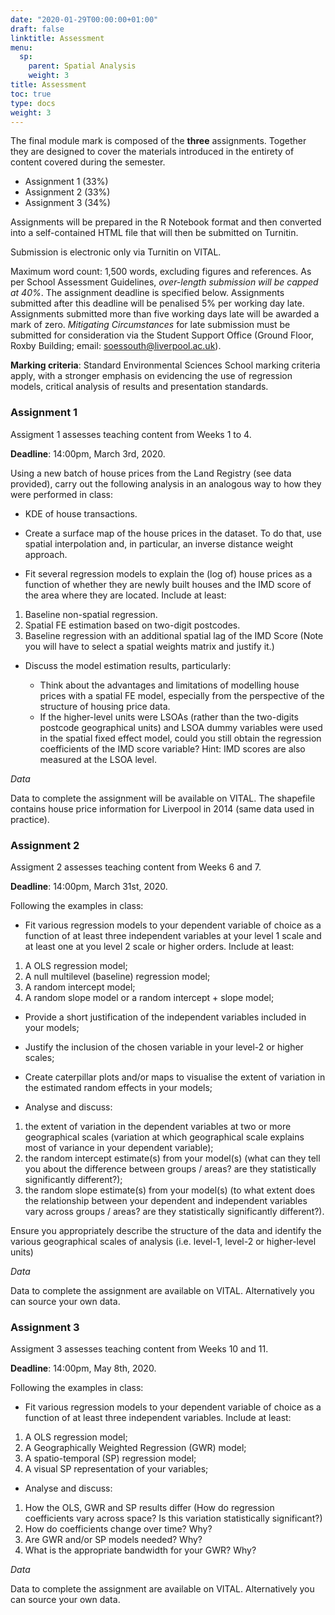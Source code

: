 ```yaml
---
date: "2020-01-29T00:00:00+01:00"
draft: false
linktitle: Assessment
menu:
  sp:
    parent: Spatial Analysis
    weight: 3
title: Assessment
toc: true
type: docs
weight: 3
---
```


The final module mark is composed of the **three** assignments. Together they are designed to cover the materials introduced in the entirety of content covered during the semester.

* Assignment 1 (33%)
* Assignment 2 (33%)
* Assignment 3 (34%)

Assignments will be prepared in the R Notebook format and then converted into
a self-contained HTML file that will then be submitted on Turnitin.

Submission is electronic only via Turnitin on VITAL.

Maximum word count: 1,500 words, excluding figures and references. As per School Assessment Guidelines, *over-length submission will be capped at 40%*. The assignment deadline is specified below. Assignments submitted after this deadline will be penalised 5% per working day late. Assignments submitted more than five working days late will be awarded a mark of zero. *Mitigating Circumstances* for late submission must be submitted for consideration via the Student Support Office (Ground Floor, Roxby Building; email: soessouth@liverpool.ac.uk).

**Marking criteria**: Standard Environmental Sciences School marking criteria apply, with a stronger emphasis on evidencing the use of regression models, critical analysis of results and presentation standards.

### Assignment 1

Assigment 1 assesses teaching content from Weeks 1 to 4. 

**Deadline**: 14:00pm, March 3rd, 2020.

Using a new batch of house prices from the Land Registry (see data provided), carry out the
following analysis in an analogous way to how they were performed in class:

* KDE of house transactions.

* Create a surface map of the house prices in the dataset. To do that, use spatial
interpolation and, in particular, an inverse distance weight approach.

* Fit several regression models to explain the (log of) house prices as a function of whether
they are newly built houses and the IMD score of the area where they are located. Include
at least:
1. Baseline non-spatial regression.
2. Spatial FE estimation based on two-digit postcodes.
3. Baseline regression with an additional spatial lag of the IMD Score (Note you will have to
select a spatial weights matrix and justify it.)

* Discuss the model estimation results, particularly:

    - Think about the advantages and limitations of modelling house prices with a spatial FE model,
especially from the perspective of the structure of housing price data.
    - If the higher-level units were LSOAs (rather than the two-digits postcode geographical
units) and LSOA dummy variables were used in the spatial fixed effect model, could you still
obtain the regression coefficients of the IMD score variable? Hint: IMD scores are also
measured at the LSOA level.

*Data*

Data to complete the assignment will be available on VITAL. The shapefile contains house
price information for Liverpool in 2014 (same data used in practice).

### Assignment 2 

Assigment 2 assesses teaching content from Weeks 6 and 7.

**Deadline**: 14:00pm, March 31st, 2020.

Following the examples in class:

* Fit various regression models to your dependent variable of choice as a function of at least three independent variables at your level 1 scale and at least one at you level 2 scale or higher orders. Include at least:
1. A OLS regression model;
2. A null multilevel (baseline) regression model;
3. A random intercept model;
4. A random slope model or a random intercept + slope model;

* Provide a short justification of the independent variables included in your models;

* Justify the inclusion of the chosen variable in your level-2 or higher scales;

* Create caterpillar plots and/or maps to visualise the extent of variation in the estimated random effects in your models;

* Analyse and discuss:
1. the extent of variation in the dependent variables at two or more geographical scales (variation at which geographical scale explains most of variance in your dependent variable);
2. the random intercept estimate(s) from your model(s) (what can they tell you about the difference between groups / areas? are they statistically significantly different?);
3. the random slope estimate(s) from your model(s) (to what extent does the relationship between your dependent and independent variables vary across groups / areas? are they statistically significantly different?).

Ensure you appropriately describe the structure of the data and identify the various geographical scales of analysis (i.e. level-1, level-2 or higher-level units)

*Data*

Data to complete the assignment are available on VITAL. Alternatively you can source your own data.

### Assignment 3

Assigment 3 assesses teaching content from Weeks 10 and 11. 

**Deadline**: 14:00pm, May 8th, 2020.

Following the examples in class:
* Fit various regression models to your dependent variable of choice as a function of at least three independent variables. Include at least:

1. A OLS regression model;
2. A Geographically Weighted Regression (GWR) model;
3. A spatio-temporal (SP) regression model;
4. A visual SP representation of your variables;

* Analyse and discuss:
1. How the OLS, GWR and SP results differ (How do regression coefficients vary across space? Is this variation statistically significant?)
2. How do coefficients change over time? Why? 
2. Are GWR and/or SP models needed? Why? 
3. What is the appropriate bandwidth for your GWR? Why?

*Data*

Data to complete the assignment are available on VITAL. Alternatively you can source your own data.
